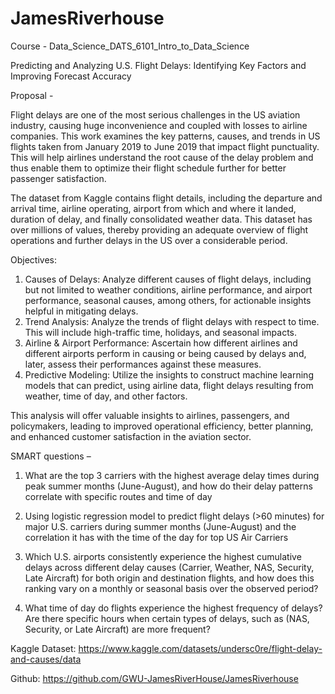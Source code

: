 # JamesRiverhouse
Course - Data_Science_DATS_6101_Intro_to_Data_Science 

Predicting and Analyzing U.S. Flight Delays: Identifying Key Factors and Improving Forecast Accuracy

Proposal -

Flight delays are one of the most serious challenges in the US aviation industry, causing huge inconvenience and coupled with losses to airline companies. This work examines the key patterns, causes, and trends in US flights taken from January 2019 to June 2019 that impact flight punctuality. This will help airlines understand the root cause of the delay problem and thus enable them to optimize their flight schedule further for better passenger satisfaction.

The dataset from Kaggle contains flight details, including the departure and arrival time, airline operating, airport from which and where it landed, duration of delay, and finally consolidated weather data. This dataset has over millions of values, thereby providing an adequate overview of flight operations and further delays in the US over a considerable period.

Objectives:
1. Causes of Delays: Analyze different causes of flight delays, including but not limited to weather conditions, airline performance, and airport performance, seasonal causes, among others, for actionable insights helpful in mitigating delays.
2. Trend Analysis: Analyze the trends of flight delays with respect to time. This will include high-traffic time, holidays, and seasonal impacts.
3. Airline & Airport Performance: Ascertain how different airlines and different airports perform in causing or being caused by delays and, later, assess their performances against these measures.
4. Predictive Modeling: Utilize the insights to construct machine learning models that can predict, using airline data, flight delays resulting from weather, time of day, and other factors.

This analysis will offer valuable insights to airlines, passengers, and policymakers, leading to improved operational efficiency, better planning, and enhanced customer satisfaction in the aviation sector.

SMART questions – 

1. What are the top 3 carriers with the highest average delay times during peak summer months (June-August), and how do their delay patterns correlate with specific routes and time of day

2. Using logistic regression model to predict flight delays (>60 minutes) for major U.S. carriers during  summer months (June-August) and the correlation it has with the time of the day for top US Air Carriers 

3. Which U.S. airports consistently experience the highest cumulative delays across different delay causes (Carrier, Weather, NAS, Security, Late Aircraft) for both origin and destination flights, and how does this ranking vary on a monthly or seasonal basis over the observed period?

4. What time of day do flights experience the highest frequency of delays? Are there specific hours when certain types of delays, such as (NAS, Security, or Late Aircraft) are more frequent?

Kaggle Dataset: https://www.kaggle.com/datasets/undersc0re/flight-delay-and-causes/data

Github: https://github.com/GWU-JamesRiverHouse/JamesRiverhouse

